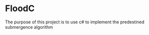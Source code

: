 # FloodC
The purpose of this project is to use c# to implement the predestined submergence algorithm
